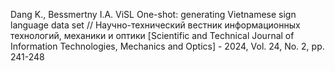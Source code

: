 Dang K., Bessmertny I.A. ViSL One-shot: generating Vietnamese sign language data set // Научно-технический вестник информационных технологий, механики и оптики [Scientific and Technical Journal of Information Technologies, Mechanics and Optics] - 2024, Vol. 24, No. 2, pp. 241-248
